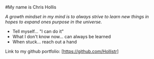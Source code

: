 #My name is Chris Hollis

*A growth mindset in my mind is to always strive to learn new things in hopes to expand ones purpose in the universe.*

* Tell myself... "I can do it"
* What I don't know now... can always be learned
* When stuck... reach out a hand

Link to my github portfolio: [https://github.com/Hollistr]
